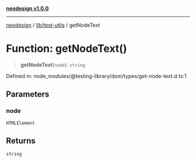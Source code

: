 [**neodesign v1.0.0**](../../../README.md)

***

[neodesign](../../../modules.md) / [lib/test-utils](../README.md) / getNodeText

# Function: getNodeText()

> **getNodeText**(`node`): `string`

Defined in: node\_modules/@testing-library/dom/types/get-node-text.d.ts:1

## Parameters

### node

`HTMLElement`

## Returns

`string`
